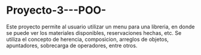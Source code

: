# Proyecto-3---POO-
Este proyecto permite al usuario utilizar un menu para una libreria, en donde se puede ver los materiales disponibles, reservaciones hechas, etc. 
Se utiliza el concepto de herencia, composicion, arreglos de objetos, apuntadores, sobrecarga de operadores, entre otros. 
